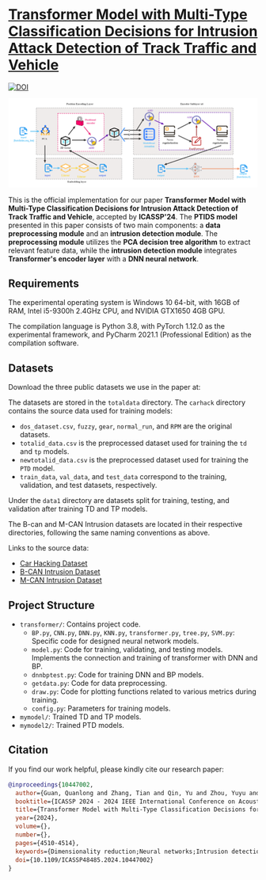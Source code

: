 # [Transformer Model with Multi-Type Classification Decisions for Intrusion Attack Detection of Track Traffic and Vehicle]([https://example.com](https://ieeexplore.ieee.org/abstract/document/10447002))

[![DOI](https://img.shields.io/badge/DOI-10.1109/ICASSP48485.2024.10447002-blue)](https://doi.org/10.1109/ICASSP48485.2024.10447002)



![PTIDS Model Architecture](PTIDS_Model_Architecture.png)


This is the official implementation for our paper **Transformer Model with Multi-Type Classification Decisions for Intrusion Attack Detection of Track Traffic and Vehicle**, accepted by **ICASSP'24**. The **PTIDS model** presented in this paper consists of two main components: a **data preprocessing module** and an **intrusion detection module**. The **preprocessing module** utilizes the **PCA decision tree algorithm** to extract relevant feature data, while the **intrusion detection module** integrates **Transformer's encoder layer** with a **DNN neural network**. 



## Requirements

The experimental operating system is Windows 10 64-bit, with 16GB of RAM, Intel i5-9300h 2.4GHz CPU, and NVIDIA GTX1650 4GB GPU.

The compilation language is Python 3.8, with PyTorch 1.12.0 as the experimental framework, and PyCharm 2021.1 (Professional Edition) as the compilation software.

## Datasets

Download the three public datasets we use in the paper at:

The datasets are stored in the `totaldata` directory. The `carhack` directory contains the source data used for training models:

- `dos_dataset.csv`, `fuzzy`, `gear`, `normal_run`, and `RPM` are the original datasets.
- `totalid_data.csv` is the preprocessed dataset used for training the `td` and `tp` models.
- `newtotalid_data.csv` is the preprocessed dataset used for training the `PTD` model.
- `train_data`, `val_data`, and `test_data` correspond to the training, validation, and test datasets, respectively.

Under the `data1` directory are datasets split for training, testing, and validation after training TD and TP models.

The B-can and M-CAN Intrusion datasets are located in their respective directories, following the same naming conventions as above.

Links to the source data:
- [Car Hacking Dataset](https://ocslab.hksecurity.net/Datasets/car-hacking-dataset)
- [B-CAN Intrusion Dataset](https://ocslab.hksecurity.net/Datasets/b-can-intrusion-dataset)
- [M-CAN Intrusion Dataset](https://ocslab.hksecurity.net/Datasets/m-can-intrusion-dataset)


## Project Structure


  - `transformer/`: Contains project code.
    - `BP.py`, `CNN.py`, `DNN.py`, `KNN.py`, `transformer.py`, `tree.py`, `SVM.py`: Specific code for designed neural network models.
    - `model.py`: Code for training, validating, and testing models. Implements the connection and training of transformer with DNN and BP.
    - `dnnbptest.py`: Code for training DNN and BP models.
    - `getdata.py`: Code for data preprocessing.
    - `draw.py`: Code for plotting functions related to various metrics during training.
    - `config.py`: Parameters for training models.
  - `mymodel/`: Trained TD and TP models.
  - `mymodel2/`: Trained PTD models.


## Citation

If you find our work helpful, please kindly cite our research paper:


```bibtex
@inproceedings{10447002,
  author={Guan, Quanlong and Zhang, Tian and Qin, Yu and Zhou, Yuyu and Zhu, Yangguang and Zhong, Yuansheng and Huang, Xiujie and Duan, Zhifei and Li, Zhefu and Liu, Changjiang and Wu, Xiaofeng},
  booktitle={ICASSP 2024 - 2024 IEEE International Conference on Acoustics, Speech and Signal Processing (ICASSP)}, 
  title={Transformer Model with Multi-Type Classification Decisions for Intrusion Attack Detection of Track Traffic and Vehicle}, 
  year={2024},
  volume={},
  number={},
  pages={4510-4514},
  keywords={Dimensionality reduction;Neural networks;Intrusion detection;Signal processing;Transformers;Data models;Security;Vehicle intrusion detection;Temporal attributes;Transformer;Multi-head Self-attention;Track traffic},
  doi={10.1109/ICASSP48485.2024.10447002}
}


